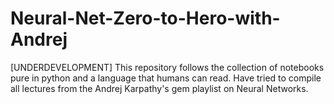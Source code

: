# Neural-Net-Zero-to-Hero-with-Andrej
[UNDERDEVELOPMENT] This repository follows the collection of notebooks pure in python and a language that humans can read. Have tried to compile all lectures from the Andrej Karpathy's gem playlist on Neural Networks.
